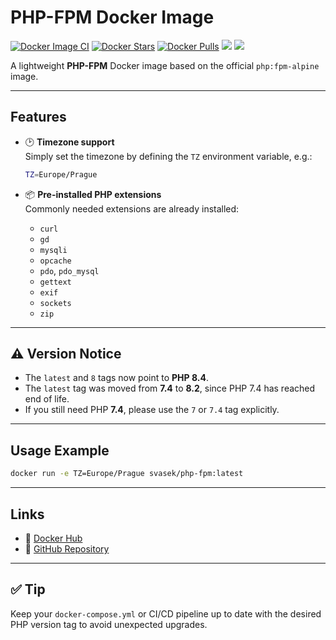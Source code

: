 # PHP-FPM Docker Image

[![Docker Image CI](https://github.com/svasek/docker-php-fpm/actions/workflows/docker-image.yml/badge.svg)](https://github.com/svasek/docker-php-fpm/actions/workflows/docker-image.yml)
[![Docker Stars](https://img.shields.io/docker/stars/svasek/php-fpm.svg)](https://hub.docker.com/r/svasek/php-fpm)
[![Docker Pulls](https://img.shields.io/docker/pulls/svasek/php-fpm.svg)](https://hub.docker.com/r/svasek/php-fpm)
[![](https://images.microbadger.com/badges/image/svasek/php-fpm.svg)](https://microbadger.com/images/svasek/php-fpm)
[![](https://images.microbadger.com/badges/version/svasek/php-fpm.svg)](https://microbadger.com/images/svasek/php-fpm)

A lightweight **PHP-FPM** Docker image based on the official `php:fpm-alpine` image.

---

## Features

- 🕑 **Timezone support**  
  Simply set the timezone by defining the `TZ` environment variable, e.g.:

  ```bash
  TZ=Europe/Prague
  ```

- 📦 **Pre-installed PHP extensions**  
  Commonly needed extensions are already installed:
  - `curl`
  - `gd`
  - `mysqli`
  - `opcache`
  - `pdo`, `pdo_mysql`
  - `gettext`
  - `exif`
  - `sockets`
  - `zip`

---

## ⚠️ Version Notice

- The `latest` and `8` tags now point to **PHP 8.4**.
- The `latest` tag was moved from **7.4** to **8.2**, since PHP 7.4 has reached end of life.
- If you still need PHP **7.4**, please use the `7` or `7.4` tag explicitly.

---

## Usage Example

```bash
docker run -e TZ=Europe/Prague svasek/php-fpm:latest
```

---

## Links

- 📄 [Docker Hub](https://hub.docker.com/r/svasek/php-fpm)
- 🐙 [GitHub Repository](https://github.com/svasek/docker-php-fpm)

---

## ✅ Tip

Keep your `docker-compose.yml` or CI/CD pipeline up to date with the desired PHP version tag to avoid unexpected upgrades.

